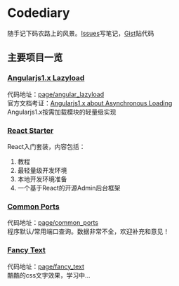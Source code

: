 # Codediary

随手记下码农路上的风景。[Issues](https://github.com/xiaoda/codediary/issues)写笔记，[Gist](https://gist.github.com/xiaoda)贴代码

## 主要项目一览

### <a href="http://code.xiaoda.pw/page/angular_lazyload/index.html" target="_blank">Angularjs1.x Lazyload</a>
代码地址：[page/angular_lazyload](https://github.com/xiaoda/codediary/tree/master/page/angular_lazyload)  
官方文档考证：[Angularjs1.x about Asynchronous Loading](https://github.com/xiaoda/codediary/issues/44)  
Angularjs1.x按需加载模块的轻量级实现

### [React Starter](https://github.com/xiaoda/codediary/tree/master/topic/react_starter)

React入门套装，内容包括：

1. 教程
2. 最轻量级开发环境
3. 本地开发环境准备
4. 一个基于React的开源Admin后台框架

### [Common Ports](http://code.xiaoda.pw/page/common_ports/index.html)

代码地址：[page/common_ports](https://github.com/xiaoda/codediary/tree/master/page/common_ports)  
程序默认/常用端口查询。数据非常不全，欢迎补充和意见！

### [Fancy Text](http://code.xiaoda.pw/page/fancy_text/study.html)

代码地址：[page/fancy_text](https://github.com/xiaoda/codediary/tree/master/page/fancy_text)  
酷酷的css文字效果，学习中...
